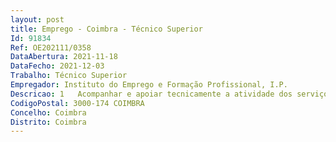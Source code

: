 ```yaml
--- 
layout: post
title: Emprego - Coimbra - Técnico Superior
Id: 91834
Ref: OE202111/0358
DataAbertura: 2021-11-18
DataFecho: 2021-12-03
Trabalho: Técnico Superior
Empregador: Instituto do Emprego e Formação Profissional, I.P.
Descricao: 1   Acompanhar e apoiar tecnicamente a atividade dos serviços locais no âmbito da promoção do emprego, formação e reabilitação profissional 2 – Analisar e acompanhar candidaturas no âmbito das medidas de emprego e reabilitação profissional 3 – Elaborar relatórios de atividade da Delegação Regional do Centro.
CodigoPostal: 3000-174 COIMBRA
Concelho: Coimbra
Distrito: Coimbra
--- 
```

